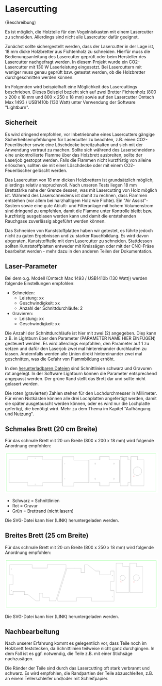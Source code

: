# Lasercutting

(Beschreibung)

Es ist möglich, die Holzteile für den Vogelnistkasten mit einem Lasercutter zu schneiden. Allerdings sind nicht alle Lasercutter dafür geeignet.

Zunächst sollte sichergestellt werden, dass der Lasercutter in der Lage ist, 18 mm dicke Holzbretter aus Fichtenholz zu schneiden. Hierfür muss die Bedienungsanleitung des Lasercutter geprüft oder beim Hersteller des Lasercutter nachgefragt werden. In diesem Projekt wurde ein CO2-Lasercutter mit 130 W Laserleistung eingesetzt. Bei Lasercuttern mit weniger muss genau geprüft bzw. getestet werden, ob die Holzbretter durchgeschnitten werden können. 

Im Folgenden wird beispielhaft eine Möglichkeit des Lasercuttings beschrieben. Dieses Beispiel bezieht sich auf zwei Bretter Fichtenholz (800 x 200 x 18 mm und 800 x 250 x 18 mm) sowie auf den Lasercutter Omtech Max 1493 / USB1410b (130 Watt) unter Verwendung der Software "Lightburn".

## Sicherheit

Es wird dringend empfohlen, vor Inbetriebnahe eines Lasercutters gängige Sicherheitsempfehlungen für Lasercutter zu beachten, z.B. einen CO2-Feuerlöscher sowie eine Löschdecke bereitzuhalten und sich mit der Anwendung vertraut zu machen. Sollte sich während des Laserschneidens eine unkontrollierte Flamme über das Holzbrett ausbreiten, sollte der Laserjob gestoppt werden. Falls die Flammen nicht kurzfristig von alleine erlöschen, sollten sie mit einer Löschdecke oder mit einem CO2-Feuerlöscher gelöscht werden.

Das Lasercutten von 18 mm dicken Holzbrettern ist grundsätzlich möglich, allerdings relativ anspruchsvoll. Nach unseren Tests liegen 18 mm Brettstärke nahe der Grenze dessen, was mit Lasercutting von Holz möglich ist. Während des Laserschneidens ist damit zu rechnen, dass Flammen entstehen (vor allem bei harzhaltigem Holz wie Fichte). Ein "Air Assist"-System sowie eine gute Abluft- und Filteranlage mit hohem Volumenstrom sind dringend zu empfehlen, damit die Flamme unter Kontrolle bleibt bzw. kurzfristig ausgeblasen werden kann und damit die entstehenden Rauchgase zuverlässig abgeführt werden können.

Das Schneiden von Kunststoffplatten haben wir getestet, es führte jedoch nicht zu guten Ergebnissen und zu starker Rauchbildung. Es wird davon abgeraten, Kunststoffteile mit dem Lasercutter zu schneiden. Stattdessen sollten Kunststoffplatten entweder mit Kreissägen oder mit der CNC-Fräse bearbeitet werden - mehr dazu in den anderen Teilen der Dokumentation.

## Laser-Parameter

Bei dem o.g. Modell (Omtech Max 1493 / USB1410b (130 Watt)) werden folgende Einstellungen empfohlen:

- Schneiden:
  - Leistung: xx
  - Geschwindigkeit: xx
  - Anzahl der Schnittdurchläufe: 2
- Gravieren:
  - Leistung: xx
  - Geschwindigkeit: xx
 
Die Anzahl der Schnittdurchläufe ist hier mit zwei (2) angegeben. Dies kann z.B. in Lightburn über den Parameter (PARAMETER NAME HIER EINFÜGEN) gesteuert werden. Es wird allerdings empfohlen, den Parameter auf 1 zu setzen und dafür den Laserjob zwei mal hintereinander durchlaufen zu lassen. Andernfalls werden alle Linien direkt hintereinander zwei mal geschnitten, was die Gefahr von Flammbildung erhöht.
 
In den [herunterladbaren Dateien](../) sind Schnittlinien schwarz und Gravuren rot angelegt. In der Software Lightburn können die Parameter entsprechend angepasst werden. Der grüne Rand stellt das Brett dar und sollte nicht gelasert werden.

Die roten (gravierten) Zahlen stehen für den Lochdurchmesser in Millimeter. Für einen Nistkästen können alle drei Lochplatten angefertigt werden, damit sie später ausgetauscht werden können, oder es wird nur die Lochplatte gefertigt, die benötigt wird. Mehr zu dem Thema im Kapitel "Aufhängung und Nutzung".
 
## Schmales Brett (20 cm Breite)

Für das schmale Brett mit 20 cm Breite (800 x 200 x 18 mm) wird folgende Anordnung empfohlen:

![](lasercut1.png)

- Schwarz = Schnittlinien
- Rot = Gravur
- Grün = Brettrand (nicht lasern)

Die SVG-Datei kann hier (LINK) heruntergeladen werden.

## Breites Brett (25 cm Breite)

Für das schmale Brett mit 20 cm Breite (800 x 250 x 18 mm) wird folgende Anordnung empfohlen:

![](lasercut2.png)

Die SVG-Datei kann hier (LINK) heruntergeladen werden.

## Nachbearbeitung

Nach unserer Erfahrung kommt es gelegentlich vor, dass Teile noch im Holzbrett feststecken, da Schnittlinien teilweise nicht ganz durchgingen. In dem Fall ist es ggf. notwendig, die Teile z.B. mit einer Stichsäge nachzusägen.

Die Ränder der Teile sind durch das Lasercutting oft stark verbrannt und schwarz. Es wird empfohlen, die Randpartien der Teile abzuschleifen, z.B. an einem Tellerschleifer und/oder mit Schleifpapier.
